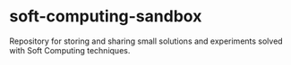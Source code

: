 # soft-computing-sandbox

Repository for storing and sharing small solutions and experiments solved with Soft Computing techniques.